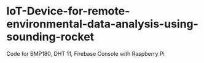 # IoT-Device-for-remote-environmental-data-analysis-using-sounding-rocket
Code for BMP180, DHT 11, Firebase Console with Raspberry Pi

